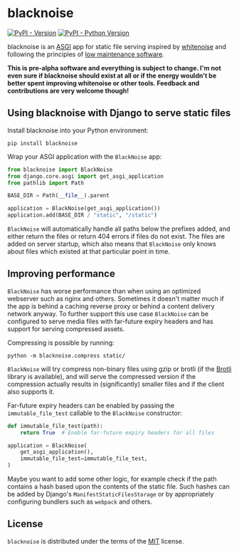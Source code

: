 # blacknoise

[![PyPI - Version](https://img.shields.io/pypi/v/blacknoise.svg)](https://pypi.org/project/blacknoise)
[![PyPI - Python Version](https://img.shields.io/pypi/pyversions/blacknoise.svg)](https://pypi.org/project/blacknoise)

blacknoise is an [ASGI](https://asgi.readthedocs.io/en/latest/) app for static
file serving inspired by [whitenoise](https://github.com/evansd/whitenoise/)
and following the principles of [low maintenance
software](https://406.ch/writing/low-maintenance-software/).

**This is pre-alpha software and everything is subject to change. I'm not even
sure if blacknoise should exist at all or if the energy wouldn't be better
spent improving whitenoise or other tools. Feedback and contributions are very
welcome though!**


## Using blacknoise with Django to serve static files

Install blacknoise into your Python environment:

```console
pip install blacknoise
```

Wrap your ASGI application with the `BlackNoise` app:

```python
from blacknoise import BlackNoise
from django.core.asgi import get_asgi_application
from pathlib import Path

BASE_DIR = Path(__file__).parent

application = BlackNoise(get_asgi_application())
application.add(BASE_DIR / "static", "/static")
```

`BlackNoise` will automatically handle all paths below the prefixes added, and
either return the files or return 404 errors if files do not exist. The files
are added on server startup, which also means that `BlackNoise` only knows
about files which existed at that particular point in time.

## Improving performance

`BlackNoise` has worse performance than when using an optimized webserver such
as nginx and others. Sometimes it doesn't matter much if the app is behind a
caching reverse proxy or behind a content delivery network anyway. To further
support this use case `BlackNoise` can be configured to serve media files with
far-future expiry headers and has support for serving compressed assets.

Compressing is possible by running:

```console
python -m blacknoise.compress static/
```

`BlackNoise` will try compress non-binary files using gzip or brotli (if the
[Brotli](ttps://pypi.org/project/Brotli/) library is available), and will serve
the compressed version if the compression actually results in (significantly)
smaller files and if the client also supports it.

Far-future expiry headers can be enabled by passing the `immutable_file_test`
callable to the `BlackNoise` constructor:

```python
def immutable_file_test(path):
    return True  # Enable far-future expiry headers for all files

application = BlackNoise(
    get_asgi_application(),
    immutable_file_test=immutable_file_test,
)
```

Maybe you want to add some other logic, for example check if the path contains
a hash based upon the contents of the static file. Such hashes can be added by
Django's `ManifestStaticFilesStorage` or by appropriately configuring bundlers
such as `webpack` and others.

## License

`blacknoise` is distributed under the terms of the [MIT](https://spdx.org/licenses/MIT.html) license.
